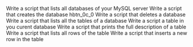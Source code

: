 Write a script that lists all databases of your MySQL server
Write a script that creates the database hbtn_0c_0
Write a script that deletes a database
Write a script that lists all the tables of a database
Write a script a table in you curent database
Write a script that prints the full description of a table
Write a script that lists all rows of the table
Write a script that inserts a new row in the table
